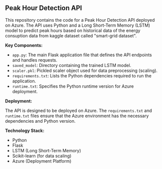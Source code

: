 ## Peak Hour Detection API

This repository contains the code for a Peak Hour Detection API deployed on Azure. The API uses Python and a Long Short-Term Memory (LSTM) model to predict peak hours based on historical data of the energy consuption data from kaggle dataset called "smart-grid dataset".

**Key Components:**

*   `app.py`: The main Flask application file that defines the API endpoints and handles requests.
*   `saved_model`:  Directory containing the trained LSTM model.
*   `scaler.pkl`:  Pickled scaler object used for data preprocessing (scaling).
*   `requirements.txt`:  Lists the Python dependencies required to run the application.
*   `runtime.txt`: Specifies the Python runtime version for Azure deployment.

**Deployment:**

The API is designed to be deployed on Azure. The `requirements.txt` and `runtime.txt` files ensure that the Azure environment has the necessary dependencies and Python version.

**Technology Stack:**

*   Python
*   Flask
*   LSTM (Long Short-Term Memory)
*   Scikit-learn (for data scaling)
*   Azure (Deployment Platform)
